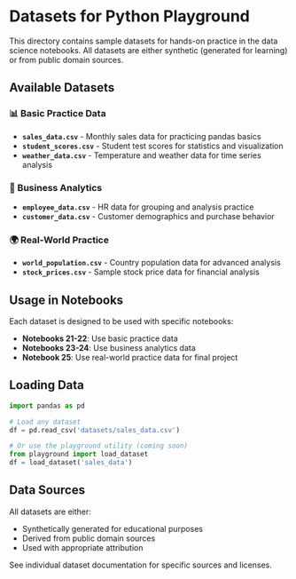 # Datasets for Python Playground

This directory contains sample datasets for hands-on practice in the data science notebooks. All datasets are either synthetic (generated for learning) or from public domain sources.

## Available Datasets

### 📊 Basic Practice Data
- **`sales_data.csv`** - Monthly sales data for practicing pandas basics
- **`student_scores.csv`** - Student test scores for statistics and visualization
- **`weather_data.csv`** - Temperature and weather data for time series analysis

### 🏢 Business Analytics
- **`employee_data.csv`** - HR data for grouping and analysis practice
- **`customer_data.csv`** - Customer demographics and purchase behavior

### 🌍 Real-World Practice
- **`world_population.csv`** - Country population data for advanced analysis
- **`stock_prices.csv`** - Sample stock price data for financial analysis

## Usage in Notebooks

Each dataset is designed to be used with specific notebooks:

- **Notebooks 21-22**: Use basic practice data
- **Notebooks 23-24**: Use business analytics data  
- **Notebook 25**: Use real-world practice data for final project

## Loading Data

```python
import pandas as pd

# Load any dataset
df = pd.read_csv('datasets/sales_data.csv')

# Or use the playground utility (coming soon)
from playground import load_dataset
df = load_dataset('sales_data')
```

## Data Sources

All datasets are either:
- Synthetically generated for educational purposes
- Derived from public domain sources
- Used with appropriate attribution

See individual dataset documentation for specific sources and licenses.
